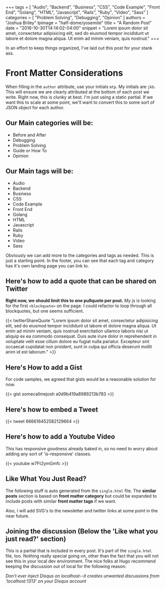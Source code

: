 +++
tags = [
  "Audio",
  "Backend",
  "Business",
  "CSS",
  "Code Example",
  "Front End",
  "Golang",
  "HTML",
  "Javascript",
  "Rails",
  "Ruby",
  "Video",
  "Sass"
]
categories = [
  "Problem Solving",
  "Debugging",
  "Opinion"
]
authors = "Joshua Briley"
lpimage = "half-dome/yosemite"
title = "A Random Post"
date = "2016-10-30T14:14:02-04:00"
snippet = "Lorem ipsum dolor sit amet, consectetur adipisicing elit, sed do eiusmod tempor incididunt ut labore et dolore magna aliqua. Ut enim ad minim veniam, quis nostrud."
+++

In an effort to keep things organized, I've laid out this post for your stank ass.

# Front Matter Considerations

When filling in the `author` attribute, use your initials `mtp`. My initials are `jkb`. This will ensure we are clearly attributed at the bottom of each post we write. Right now, this is clunky at best. I'm just using a static partial. If we want this to scale at some point, we'll want to convert this to some sort of JSON object for each author.

## Our Main categories will be:

- Before and After
- Debugging
- Problem Solving
- Guide or How To
- Opinion

## Our Main tags will be:

- Audio
- Backend
- Business
- CSS
- Code Example
- Front End
- Golang
- HTML
- Javascript
- Rails
- Ruby
- Video
- Sass

Obviously we can add more to the categories and tags as needed. This is just a starting point. In the footer, you can see that each tag and category has it's own landing page you can link to.

## Here's how to add a quote that can be shared on Twitter

**Right now, we should limit this to one pullquote per post.** My js is looking for the first `<blockquote>` on the page. I could refactor to loop through all blockquotes, but one seems sufficient.

{{< twitterShareQuote "Lorem ipsum dolor sit amet, consectetur adipisicing elit, sed do eiusmod tempor incididunt ut labore et dolore magna aliqua. Ut enim ad minim veniam, quis nostrud exercitation ullamco laboris nisi ut aliquip ex ea commodo consequat. Duis aute irure dolor in reprehenderit in voluptate velit esse cillum dolore eu fugiat nulla pariatur. Excepteur sint occaecat cupidatat non proident, sunt in culpa qui officia deserunt mollit anim id est laborum." >}}

## Here's How to add a Gist

For code samples, we agreed that gists would be a reasonable solution for now.

{{< gist somecallmejosh a0d9b419a8989213b783 >}}

## Here's how to embed a Tweet

{{< tweet 666616452582129664 >}}

## Here's how to add a Youtube Video

This has responsive goodness already baked in, so no need to worry about adding any sort of 'is-responsive' classes.

{{< youtube w7Ft2ymGmfc >}}

## Like What You Just Read?

The following stuff is auto generated from the `single.html` file. The **similar posts** section is based on **front matter category** but could be expanded to include posts with similar **front matter tags** if we want.

Also, I will add SVG's to the newsletter and twitter links at some point in the near future.


## Joining the discussion (Below the 'Like what you just read?' section)

This is a partial that is included in every post. It's part of the `single.html` file, too. Nothing really special going on, other than the fact that you will not see this in your local dev environment. The nice folks at Hugo recommend keeping the discussion out of local for the following reason:

<em>Don't ever inject Disqus on localhost--it creates unwanted discussions from 'localhost:1313' on your Disqus account</em>
